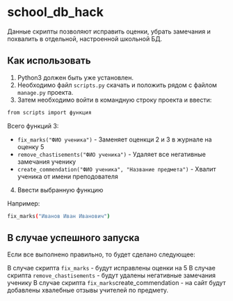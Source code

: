 # school_db_hack

Данные скрипты позволяют исправить оценки, убрать замечания и похвалить в отдельной, настроенной школьной БД.

## Как использовать

1. Python3 должен быть уже установлен.
2. Необходимо файл `scripts.py` скачать и положить рядом с файлом `manage.py` проекта.
3. Затем необходимо войти в командную строку проекта и ввести:
```bash
from scripts import функция
```
Всего функций 3:
* `fix_marks("ФИО ученика")` - Заменяет оценкци 2 и 3 в журнале на оценку 5
* `remove_chastisements("ФИО ученика")` - Удаляет все негативные замечания ученику
* `create_commendation("ФИО ученика", "Название предмета")` - Хвалит ученика от имени преподователя

4. Ввести выбранную функцию

Например:
```bash
fix_marks("Иванов Иван Иванович")
```

## В случае успешного запуска

Если все выполнено правильно, то будет сделано следующее:

В случае скрипта `fix_marks` - будут исправлены оценки на 5
В случае скрипта `remove_chastisements` - будут удалены негативные замечания ученику
В случае скрипта `fix_marks`create_commendation - на сайт будут добавлены хвалебные отзывы учителей по предмету.
